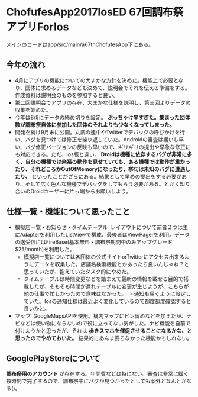 # ChofufesApp2017IosED 67回調布祭アプリForIos

メインのコードはapp/src/main/a67thChofufesApp下にある。

## 今年の流れ
- 4月にアプリの機能についての大まかな方針を決めた。機能上で必要となり、団体に求めるデータなども決めて、説明会でそれを伝える準備をする。作成資料は説明会のものを参照すると良い。
- 第二回説明会でアプリの存在、大まかな仕様を説明し、第三回よりデータの収集を始めた。
- 今年は8/9にデータの締め切りを設定。 **ぶっちゃけ早すぎた。集まった団体数が調布祭自体に参加した団体のそれよりも少なくなってしまった。**
- 開発を続け9月末に公開。丸調の連中やTwitterでデバッグの呼びかけを行い、バグを見つけては修正を繰り返していた。Androidの審査は緩いし早い、バグ修正バージョンの反映も早いので、ギリギリの提出や早急な修正にも対応できる。ただ、Ios版と違い、 **Droidは機種に依存するバグが非常に多く、自分の機種では余裕の動作を見せていても、ある機種では動作が重かったり、それどころかOutOfMemoryになったり、挙句は未知のバグに遭遇したり、** といったことがざらにある。結果として早めの提出をする必要があり、そして広く色んな機種でデバッグをしてもらう必要がある。とかく知り合いのDroidユーザーに片っ端からお願いしよう。

## 仕様一覧・機能について思ったこと
- 模擬店一覧・お知らせ・タイムテーブル
  レイアウトについて前者２つは主にAdapterを利用したListViewで構成、最後者はViewPagerを利用。データの送受信にはFireBase(基本無料・調布祭期間中のみアップグレード$25/month)を利用した。
  - 模擬店一覧については各団体の公式サイトorTwitterにアクセス出来るようにデータを収集した。店舗名検索機能とかあったら良いんじゃね？と思っていたが、抱えていたタスク的にやめた。
  - タイムテーブルは時間変更などを踏まえて最新の情報を載せる目的で搭載したが、そもそも時間が遅れテーブルに変更が生じようが、こちらが他の仕事で忙しかったので意味はなかった。
  - 通知も届くように設定していた。Iosの通知仕様は最近よく変化しているので都度都度確認すると良いかと。
- マップ
  GoogleMapsAPIを使用。構内マップにピン留めなどを加えたが、ナビなどは使い物にならないので役に立ってない気がした。ナビ機能を自前で付けようかと思ったが、それは **歩きスマホを催促させることになるかな、と思ったのでやめておいた。** 結果的にあんま要らなかった機能かもしれない。

## GooglePlayStoreについて
**調布祭用のアカウント** が存在する。年間費などは特にない。審査は非常に緩く数時間で完了するので、調布祭中にバグが見つかったとしても案外となんとかなる()。

